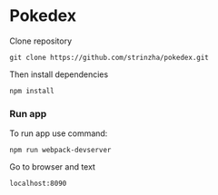 # Pokedex

Clone repository

```
git clone https://github.com/strinzha/pokedex.git
```
Then install dependencies

```
npm install
```

### Run app
To run app use command:

```
npm run webpack-devserver
```
Go to browser and text

```
localhost:8090
```
